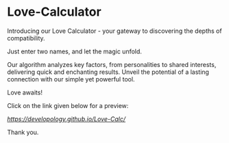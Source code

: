 # Love-Calculator

Introducing our Love Calculator - your gateway to discovering the depths of compatibility. 

Just enter two names, and let the magic unfold. 

Our algorithm analyzes key factors, from personalities to shared interests, delivering quick and enchanting results. Unveil the potential of a lasting connection with our simple yet powerful tool.

Love awaits!

Click on the link given below for a preview:

<i>https://developology.github.io/Love-Calc/ </i>

Thank you.
